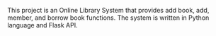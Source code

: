 This project is an Online Library System that provides add book, add, member, and borrow book functions. The system is written in Python language and Flask API.
